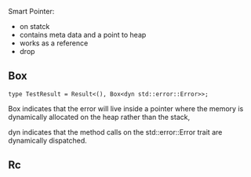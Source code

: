 Smart Pointer:
- on statck
- contains meta data and a point to heap
- works as a reference
- drop



## Box
```
type TestResult = Result<(), Box<dyn std::error::Error>>;
```
Box indicates that the error will live inside a pointer where the memory is dynamically
allocated on the heap rather than the stack, 

dyn indicates that the method calls on the std::error::Error trait are dynamically dispatched.

## Rc